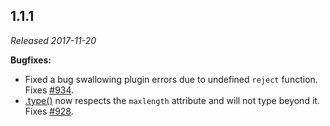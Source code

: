## 1.1.1

_Released 2017-11-20_

**Bugfixes:**

- Fixed a bug swallowing plugin errors due to undefined `reject` function. Fixes
  [#934](https://github.com/cypress-io/cypress/issues/934).
- [.type()](/api/commands/type) now respects the `maxlength` attribute and will
  not type beyond it. Fixes
  [#928](https://github.com/cypress-io/cypress/issues/928).
